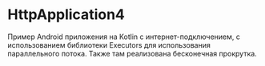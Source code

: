# HttpApplication4
Пример Android приложения на Kotlin с интернет-подключением, с использованием библиотеки Executors для использования параллельного потока.
Также там реализована бесконечная прокрутка.
